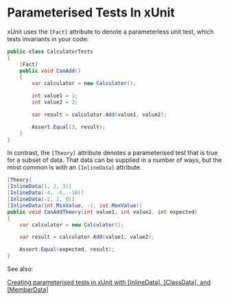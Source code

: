 # Parameterised Tests In xUnit

xUnit uses the `[Fact]` attribute to denote a parameterless unit test,
which tests invariants in your code:

```csharp
public class CalculatorTests
{
    [Fact]
    public void CanAdd()
    {
        var calculator = new Calculator();

        int value1 = 1;
        int value2 = 2;

        var result = calculator.Add(value1, value2);

        Assert.Equal(3, result);
    }
}
```

In contrast, the `[Theory]` attribute denotes a parameterised test that
is true for a subset of data. That data can be supplied in a number of
ways, but the most common is with an `[InlineData]` attribute.

```csharp
[Theory]
[InlineData(1, 2, 3)]
[InlineData(-4, -6, -10)]
[InlineData(-2, 2, 0)]
[InlineData(int.MinValue, -1, int.MaxValue)]
public void CanAddTheory(int value1, int value2, int expected)
{
    var calculator = new Calculator();

    var result = calculator.Add(value1, value2);

    Assert.Equal(expected, result);
}
```

See also:

[Creating parameterised tests in xUnit with [InlineData], [ClassData], and [MemberData]](https://andrewlock.net/creating-parameterised-tests-in-xunit-with-inlinedata-classdata-and-memberdata/)
